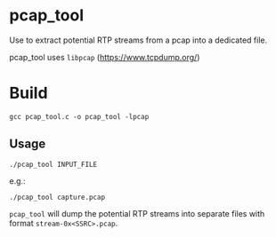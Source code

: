 # pcap_tool

Use to extract potential RTP streams from a pcap into a dedicated file.

pcap_tool uses `libpcap` (https://www.tcpdump.org/)

# Build

```
gcc pcap_tool.c -o pcap_tool -lpcap
```

## Usage

```./pcap_tool INPUT_FILE```

e.g.:

```./pcap_tool capture.pcap```

`pcap_tool` will dump the potential RTP streams into separate files with format `stream-0x<SSRC>.pcap`.

